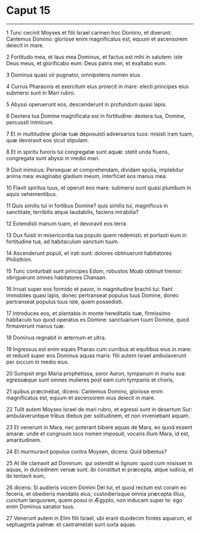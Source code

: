 # Caput 15

***

1 Tunc cecinit Moyses et filii Israel carmen hoc Domino, et dixerunt: Cantemus Domino: gloriose enim magnificatus est, equum et ascensorem deiecit in mare.

2 Fortitudo mea, et laus mea Dominus, et factus est mihi in salutem: iste Deus meus, et glorificabo eum: Deus patris mei, et exaltabo eum.

3 Dominus quasi vir pugnator, omnipotens nomen eius.

4 Currus Pharaonis et exercitum eius proiecit in mare: electi principes eius submersi sunt in Mari rubro.

5 Abyssi operuerunt eos, descenderunt in profundum quasi lapis.

6 Dextera tua Domine magnificata est in fortitudine: dextera tua, Domine, percussit inimicum.

7 Et in multitudine gloriæ tuæ deposuisti adversarios tuos: misisti iram tuam, quæ devoravit eos sicut stipulam.

8 Et in spiritu furoris tui congregatæ sunt aquæ: stetit unda fluens, congregata sunt abyssi in medio mari.

9 Dixit inimicus: Persequar et comprehendam, dividam spolia, implebitur anima mea: evaginabo gladium meum, interficiet eos manus mea.

10 Flavit spiritus tuus, et operuit eos mare: submersi sunt quasi plumbum in aquis vehementibus.

11 Quis similis tui in fortibus Domine? quis similis tui, magnificus in sanctitate, terribilis atque laudabilis, faciens mirabilia?

12 Extendisti manum tuam, et devoravit eos terra.

13 Dux fuisti in misericordia tua populo quem redemisti: et portasti eum in fortitudine tua, ad habitaculum sanctum tuum.

14 Ascenderunt populi, et irati sunt: dolores obtinuerunt habitatores Philisthiim.

15 Tunc conturbati sunt principes Edom, robustos Moab obtinuit tremor: obriguerunt omnes habitatores Chanaan.

16 Irruat super eos formido et pavor, in magnitudine brachii tui: fiant immobiles quasi lapis, donec pertranseat populus tuus Domine, donec pertranseat populus tuus iste, quem possedisti.

17 Introduces eos, et plantabis in monte hereditatis tuæ, firmissimo habitaculo tuo quod operatus es Domine: sanctuarium tuum Domine, quod firmaverunt manus tuæ.

18 Dominus regnabit in æternum et ultra.

19 Ingressus est enim eques Pharao cum curribus et equitibus eius in mare: et reduxit super eos Dominus aquas maris: filii autem Israel ambulaverunt per siccum in medio eius.

20 Sumpsit ergo Maria prophetissa, soror Aaron, tympanum in manu sua: egressæque sunt omnes mulieres post eam cum tympanis et choris,

21 quibus præcinebat, dicens: Cantemus Domino, gloriose enim magnificatus est, equum et ascensorem eius deiecit in mare.

22 Tulit autem Moyses Israel de mari rubro, et egressi sunt in desertum Sur: ambulaveruntque tribus diebus per solitudinem, et non inveniebant aquam.

23 Et venerunt in Mara, nec poterant bibere aquas de Mara, eo quod essent amaræ: unde et congruum loco nomen imposuit, vocans illum Mara, id est, amaritudinem.

24 Et murmuravit populus contra Moysen, dicens: Quid bibemus?

25 At ille clamavit ad Dominum. qui ostendit ei lignum: quod cum misisset in aquas, in dulcedinem versæ sunt. ibi constituit ei præcepta, atque iudicia, et ibi tentavit eum,

26 dicens: Si audieris vocem Domini Dei tui, et quod rectum est coram eo feceris, et obedieris mandatis eius, custodierisque omnia præcepta illius, cunctum languorem, quem posui in Ægypto, non inducam super te: ego enim Dominus sanator tuus.

27 Venerunt autem in Elim filii Israel, ubi erant duodecim fontes aquarum, et septuaginta palmæ: et castrametati sunt iuxta aquas.

